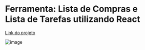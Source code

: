 # Ferramenta: Lista de Compras e Lista de Tarefas utilizando React

<a href="https://lista-de-tarefas-react-mu.vercel.app/" target="_blank">Link do projeto</a>

![image](https://github.com/FernandoMontanari/lista-de-tarefas-react/assets/25597840/c8ea961e-677c-42e1-bcd4-689a59cdba1f)

